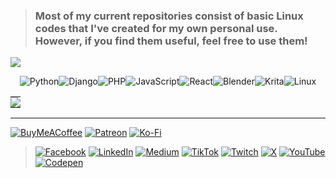 > <h3 align="left">Most of my current repositories consist of basic Linux codes that I've created for my own personal use. However, if you find them useful, feel free to use them!</h3>


<a href="https://www.twitch.tv/kawishkamd" target="_blank" rel="noreferrer"><img
src="https://img.shields.io/twitch/status/Kavishk4?logo=twitchsx&style=for-the-badge&color=0891b2&labelColor=1c1917&label=TWITCH+STATUS" /></a>


<!-- <a href="https://www.youtube.com/@kavishk4" target="_blank" rel="noreferrer"><img
src="https://img.shields.io/youtube/channel/subscribers/UCyjWuGGkGAe8hxsTPWw9TrQ" /></a> -->


<div style="display: flex; flex-wrap: wrap; justify-content: center;">
  <!--<img src="https://img.shields.io/badge/c++-%2300599C.svg?style=for-the-badge&logo=c%2B%2B&logoColor=white" alt="C++" />-->
  <img src="https://img.shields.io/badge/python-3670A0?style=for-the-badge&logo=python&logoColor=ffdd54" alt="Python" />
  <img src="https://img.shields.io/badge/django-%23092E20.svg?style=for-the-badge&logo=django&logoColor=white" alt="Django" />
  <img src="https://img.shields.io/badge/php-%23777BB4.svg?style=for-the-badge&logo=php&logoColor=white" alt="PHP" />
  <img src="https://img.shields.io/badge/javascript-%23323330.svg?style=for-the-badge&logo=javascript&logoColor=%23F7DF1E" alt="JavaScript" />
  <img src="https://img.shields.io/badge/react-%2320232a.svg?style=for-the-badge&logo=react&logoColor=%2361DAFB" alt="React" />
  <img src="https://img.shields.io/badge/blender-%23F5792A.svg?style=for-the-badge&logo=blender&logoColor=white" alt="Blender" />
  <img src="https://img.shields.io/badge/Krita-203759?style=for-the-badge&logo=krita&logoColor=EEF37B" alt="Krita" />
  <img src="https://img.shields.io/badge/Linux-FCC624?style=for-the-badge&logo=linux&logoColor=black" alt="Linux" />
</div>


<!--![AWS](https://img.shields.io/badge/AWS-%23FF9900.svg?style=for-the-badge&logo=amazon-aws&logoColor=white)-->
<!--![Android](https://img.shields.io/badge/android-%2320232a.svg?style=for-the-badge&logo=android&logoColor=%a4c639) -->
<!--![Apache](https://img.shields.io/badge/apache-%23D42029.svg?style=for-the-badge&logo=apache&logoColor=white)
![Figma](https://img.shields.io/badge/figma-%23F24E1E.svg?style=for-the-badge&logo=figma&logoColor=white) -->
<!--![Gimp](https://img.shields.io/badge/Gimp-657D8B?style=for-the-badge&logo=gimp&logoColor=FFFFFF)-->
<!--![Inkscape](https://img.shields.io/badge/Inkscape-e0e0e0?style=for-the-badge&logo=inkscape&logoColor=080A13)-->
<!--![Adobe Illustrator](https://img.shields.io/badge/adobeillustrator-%23FF9A00.svg?style=for-the-badge&logo=adobeillustrator&logoColor=white)-->
<!--![PyTorch](https://img.shields.io/badge/PyTorch-%23EE4C2C.svg?style=for-the-badge&logo=PyTorch&logoColor=white)--> 
<!--![Docker](https://img.shields.io/badge/docker-%230db7ed.svg?style=for-the-badge&logo=docker&logoColor=white)-->


<table style="border-collapse: collapse; table-layout: fixed; width: 100%;">
  <tr>
    <td align="center" style="padding: 0; margin: 0;">
      <img src="https://github-readme-stats.vercel.app/api?username=kawishkamd&theme=dark&hide_border=false&include_all_commits=true&count_private=false" style="display: block;" />
    </td>
<!--    <td align="center" style="padding: 0; margin: 0;">
      <img src="https://github-readme-streak-stats.herokuapp.com/?user=kawishkamd&theme=dark&hide_border=false" style="display: block;" />
    </td> -->
  </tr>
</table>


<!-- <img src="https://github-readme-stats.vercel.app/api/top-langs/?username=itzkavishka&theme=dark&hide_border=false&include_all_commits=true&count_private=false&layout=compact" /> -->

---

[![BuyMeACoffee](https://img.shields.io/badge/Buy%20Me%20a%20Coffee-ffdd00?style=for-the-badge&logo=buy-me-a-coffee&logoColor=black)](https://buymeacoffee.com/kavishka)
[![Patreon](https://img.shields.io/badge/Patreon-F96854?style=for-the-badge&logo=patreon&logoColor=white)](https://patreon.com/kavishka)
[![Ko-Fi](https://img.shields.io/badge/Ko--fi-F16061?style=for-the-badge&logo=ko-fi&logoColor=white)](https://ko-fi.com/kavishka)

> [![Facebook](https://img.shields.io/badge/Facebook-%231877F2.svg?logo=Facebook&logoColor=white)](https://facebook.com/kawishkamd)
[![LinkedIn](https://img.shields.io/badge/LinkedIn-%230077B5.svg?logo=linkedin&logoColor=white)](https://linkedin.com/in/kawishkamd)
[![Medium](https://img.shields.io/badge/Medium-12100E?logo=medium&logoColor=white)](https://medium.com/@kawishkamd)
[![TikTok](https://img.shields.io/badge/TikTok-%23000000.svg?logo=TikTok&logoColor=white)](https://tiktok.com/@kawishkamd)
[![Twitch](https://img.shields.io/badge/Twitch-%239146FF.svg?logo=Twitch&logoColor=white)](https://twitch.tv/kawishkamd)
[![X](https://img.shields.io/badge/X-black.svg?logo=X&logoColor=white)](https://x.com/kawishkamd)
[![YouTube](https://img.shields.io/badge/YouTube-%23FF0000.svg?logo=YouTube&logoColor=white)](https://youtube.com/@kawishkamd)
[![Codepen](https://img.shields.io/badge/Codepen-000000?style=for-the-badge&logo=codepen&logoColor=white)](https://codepen.io/xkavishka)
